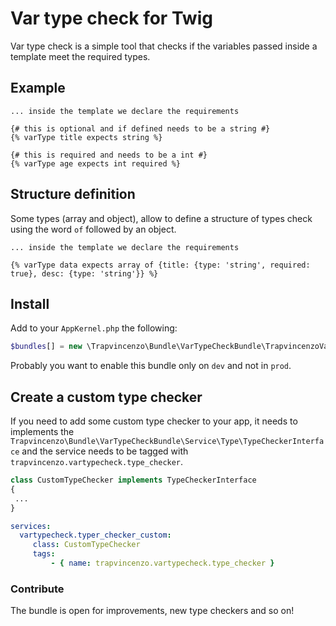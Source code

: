 # Var type check for Twig
Var type check is a simple tool that checks if the variables passed inside a template meet the required types.

## Example
```twig
... inside the template we declare the requirements

{# this is optional and if defined needs to be a string #}
{% varType title expects string %}

{# this is required and needs to be a int #}
{% varType age expects int required %}
```

## Structure definition
Some types (array and object), allow to define a structure of types check using the word `of` followed by an object.

```twig
... inside the template we declare the requirements

{% varType data expects array of {title: {type: 'string', required: true}, desc: {type: 'string'}} %}
```

## Install
Add to your `AppKernel.php` the following:

```php
$bundles[] = new \Trapvincenzo\Bundle\VarTypeCheckBundle\TrapvincenzoVarTypeCheckBundle();
```
Probably you want to enable this bundle only on `dev` and not in `prod`.

## Create a custom type checker
If you need to add some custom type checker to your app, it needs to implements the `Trapvincenzo\Bundle\VarTypeCheckBundle\Service\Type\TypeCheckerInterface` and the service needs to be tagged with `trapvincenzo.vartypecheck.type_checker`.


```php
class CustomTypeChecker implements TypeCheckerInterface
{
 ...
}

```

```yml
services:
  vartypecheck.typer_checker_custom:
     class: CustomTypeChecker
     tags:
         - { name: trapvincenzo.vartypecheck.type_checker }
```


### Contribute
The bundle is open for improvements, new type checkers and so on!